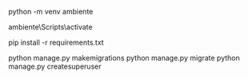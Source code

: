 python -m venv ambiente

ambiente\Scripts\activate

pip install -r requirements.txt

python manage.py makemigrations
python manage.py migrate
python manage.py createsuperuser
